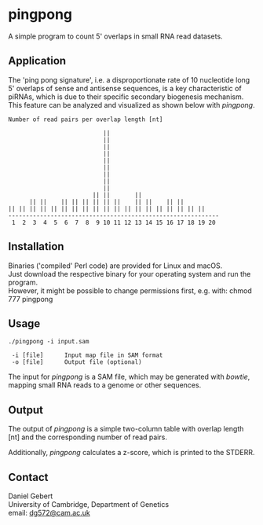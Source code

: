 # pingpong

A simple program to count 5' overlaps in small RNA read datasets.

## Application

The 'ping pong signature', i.e. a disproportionate rate of 10 nucleotide long 5' overlaps of 
sense and antisense sequences, is a key characteristic of piRNAs, which is due to 
their specific secondary biogenesis mechanism. This feature can be analyzed and 
visualized as shown below with *pingpong*.

```
Number of read pairs per overlap length [nt]

                           || 
                           || 
                           || 
                           || 
                           || 
                           || 
                           ||  
                           ||  
                           ||  
                        || ||       ||
      || ||    || || || || || ||    || ||    || ||         
|| || || || || || || || || || || || || || || || || || ||   
------------------------------------------------------------
 1  2  3  4  5  6  7  8  9 10 11 12 13 14 15 16 17 18 19 20
```

## Installation

Binaries ('compiled' Perl code) are provided for Linux and macOS.<br />
Just download the respective binary for your operating system and run the program.<br />
However, it might be possible to change permissions first, e.g. with: chmod 777 pingpong

## Usage

```
./pingpong -i input.sam

 -i [file]      Input map file in SAM format
 -o [file]      Output file (optional)
```

The input for *pingpong* is a SAM file, which may be generated with *bowtie*, mapping small RNA reads to a genome or other sequences.

## Output

The output of *pingpong* is a simple two-column table with overlap length [nt] and the corresponding number of read pairs.

Additionally, *pingpong* calculates a z-score, which is printed to the STDERR.
 
## Contact
Daniel Gebert<br />
University of Cambridge, Department of Genetics<br />
email: dg572@cam.ac.uk
